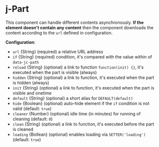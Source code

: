 # j-Part

This component can handle different contents asynchronously. __If the element doesn't contain any content__ then the component downloads the content according to the `url` defined in configuration.

__Configuration__:

- `url` {String} (required) a relative URL address
- `if` {String} (required) condition, it's compared with the value within of `data-jc-path`
- `reload` {String} (optional) a link to function `function(init) {}`, it's executed when the part is visible (always)
- `hidden` {String} (optional) a link to function, it's executed when the part is hidden (always)
- `init` {String} (optional) a link to function, it's executed when the part is visible and onetime
- `default` {String} (optional) a short alias for `DEFAULT(default)`
- `hide` {Boolean} (optional) auto-hide element if the `if` condition is not valid (default: `true`)
- `cleaner` {Number} (optional) idle time (in minutes) for running of cleaning (default: `0`)
- `clean` {String} (optional) a link to function, it's executed before the part is cleaned
- `loading` {Bollean} (optional) enables loading via `SETTER('loading')` (default: `true`)